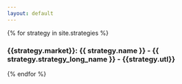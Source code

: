 ```yaml
---
layout: default
---
```


{% for strategy in site.strategies %}
  <h3>{{strategy.market}}: {{ strategy.name }} - {{ strategy.strategy_long_name }} - {{strategy.utl}}</h3>
{% endfor %}
